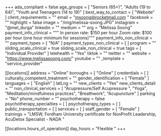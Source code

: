 +++
ada_compliant = false
age_groups = [
  "Seniors (65+)",
  "Adults (19 to 64)",
  "Youth and Teenagers (14 to 19)"
]
best_way_to_contact = [ "Website" ]
client_requirements = ""
email = "msoong@rocketmail.com "
facebook = ""
highlight = false
image = "/img/melissa-soong.JPG"
instagram = "@mel_durga"
linkedin = ""
medium = ""
org = "Melissa Soong"
payment_info_clinical = """
In person rate: $150 per hour 
Zoom rate: $100 per hour
(one hour minimum for sessions)"""
payment_info_non_clinical = ""
payment_types = [ "N/A" ]
payment_types_non_clinical = [ ]
program = ""
sliding_scale_clinical = true
sliding_scale_non_clinical = true
tags = [ "Individual Provider" ]
telehealth = "Yes"
tiktok = ""
twitter = ""
website = "https://www.melissasoong.com/"
youtube = ""
_template = "service_provider"

[[locations]]
address = "Online"
boroughs = [ "Online" ]
credentials = [ ]
culturally_competent_treatment = ""
gender_identification = [ "Female" ]
languages = [ "English" ]
latLng = ""
new_clients = "Yes"
new_clients_detail = ""
non_clinical_services = [
  "Acupressure/Self Acupressure ",
  "Yoga",
  "Meditation/mindfulness practices",
  "Breathwork",
  "Acupuncture"
]
parking = "No"
phone_number = ""
psychotherapy = false
psychotherapy_specialties = [ ]
psychotherapy_types = [ ]
public_transportation = [ ]
services = [ ]
staff_gender = [ "Female" ]
trainings = "LMSW, Fordham University certificate for NonProfit Leadership, AcuDetox Specialist - NADA "

  [[locations.hours_of_operation]]
  day_hours = "Flexible "
+++

